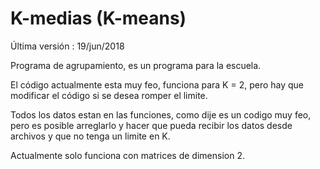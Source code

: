 # K-medias (K-means)
Última versión : 19/jun/2018

Programa de agrupamiento, es un programa para la escuela. 

El código actualmente esta muy feo, funciona para K = 2,
pero hay que modificar el código si se desea romper el limite.

Todos los datos estan en las funciones, como dije es un codigo
muy feo, pero es posible arreglarlo y hacer que pueda recibir
los datos desde archivos y que no tenga un limite en K. 

Actualmente solo funciona con matrices de dimension 2.
